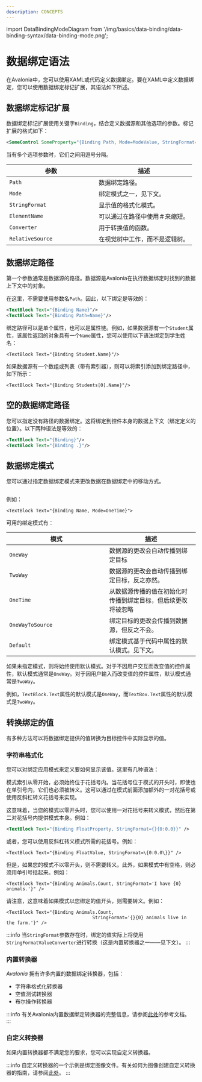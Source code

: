 ```yaml
---
description: CONCEPTS
---
```


import DataBindingModeDiagram from '/img/basics/data-binding/data-binding-syntax/data-binding-mode.png';

# 数据绑定语法

在Avalonia中，您可以使用XAML或代码定义数据绑定。要在XAML中定义数据绑定，您可以使用数据绑定标记扩展，其语法如下所述。

## 数据绑定标记扩展

数据绑定标记扩展使用关键字`Binding`，结合定义数据源和其他选项的参数。标记扩展的格式如下：

```xml
<SomeControl SomeProperty="{Binding Path, Mode=ModeValue, StringFormat=Pattern}" />
```

当有多个选项参数时，它们之间用逗号分隔。

<table><thead><tr><th width="222">参数</th><th>描述</th></tr></thead><tbody><tr><td><code>Path</code></td><td>数据绑定路径。</td></tr><tr><td><code>Mode</code></td><td>绑定模式之一，见下文。</td></tr><tr><td><code>StringFormat</code></td><td>显示值的格式化模式。</td></tr><tr><td><code>ElementName</code></td><td>可以通过在路径中使用＃来缩短。</td></tr><tr><td><code>Converter</code></td><td>用于转换值的函数。</td></tr><tr><td><code>RelativeSource</code></td><td>在视觉树中工作，而不是逻辑树。</td></tr></tbody></table>

## 数据绑定路径

第一个参数通常是数据源的路径。数据源是Avalonia在执行数据绑定时找到的数据上下文中的对象。

在这里，不需要使用参数名`Path`。因此，以下绑定是等效的：

```xml
<TextBlock Text="{Binding Name}"/>
<TextBlock Text="{Binding Path=Name}"/>
```

绑定路径可以是单个属性，也可以是属性链。例如，如果数据源有一个`Student`属性，该属性返回的对象具有一个`Name`属性，您可以使用以下语法绑定到学生姓名：

```markup
<TextBlock Text="{Binding Student.Name}"/>
```

如果数据源有一个数组或列表（带有索引器），则可以将索引添加到绑定路径中，如下所示：

```markup
<TextBlock Text="{Binding Students[0].Name}"/>
```

## 空的数据绑定路径

您可以指定没有路径的数据绑定。这将绑定到控件本身的数据上下文（绑定定义的位置）。以下两种语法是等效的：

```xml
<TextBlock Text="{Binding}"/>
<TextBlock Text="{Binding .}"/>
```

## 数据绑定模式

您可以通过指定数据绑定模式来更改数据在数据绑定中的移动方式。

<img src={DataBindingModeDiagram} alt=''/>

例如：

```markup
<TextBlock Text="{Binding Name, Mode=OneTime}">
```

可用的绑定模式有：

<table><thead><tr><th width="250">模式</th><th>描述</th></tr></thead><tbody><tr><td><code>OneWay</code></td><td>数据源的更改会自动传播到绑定目标</td></tr><tr><td><code>TwoWay</code></td><td>数据源的更改会自动传播到绑定目标，反之亦然。</td></tr><tr><td><code>OneTime</code></td><td>从数据源传播的值在初始化时传播到绑定目标，但后续更改将被忽略</td></tr><tr><td><code>OneWayToSource</code></td><td>绑定目标的更改会传播到数据源，但反之不会。</td></tr><tr><td><code>Default</code></td><td>绑定模式基于代码中属性的默认模式。见下文。</td></tr></tbody></table>

如果未指定模式，则将始终使用默认模式。对于不因用户交互而改变值的控件属性，默认模式通常是`OneWay`。对于因用户输入而改变值的控件属性，默认模式通常是`TwoWay`。

例如，`TextBlock.Text`属性的默认模式是`OneWay`，而`TextBox.Text`属性的默认模式是`TwoWay`。

## 转换绑定的值

有多种方法可以将数据绑定提供的值转换为目标控件中实际显示的值。

### 字符串格式化

您可以对绑定应用模式来定义要如何显示该值。这里有几种语法：

模式索引从零开始，必须始终位于花括号内。当花括号位于模式的开头时，即使也在单引号内，它们也必须被转义。这可以通过在模式前面添加额外的一对花括号或使用反斜杠转义花括号来实现。

这意味着，当您的模式以零开头时，您可以使用一对花括号来转义模式，然后在第二对花括号内提供模式本身。例如：

```xml
<TextBlock Text="{Binding FloatProperty, StringFormat={}{0:0.0}}" />
```

或者，您可以使用反斜杠转义模式所需的花括号。例如：

```markup
<TextBlock Text="{Binding FloatValue, StringFormat=\{0:0.0\}}" />
```

但是，如果您的模式不以零开头，则不需要转义。此外，如果模式中有空格，则必须用单引号括起来。例如：

```markup
<TextBlock Text="{Binding Animals.Count, StringFormat='I have {0} animals.'}" />
```

请注意，这意味着如果模式以您绑定的值开头，则需要转义。例如：

```markup
<TextBlock Text="{Binding Animals.Count, 
                                StringFormat='{}{0} animals live in the farm.'}" />
```

:::info
当`StringFormat`参数存在时，绑定的值实际上将使用`StringFormatValueConverter`进行转换（这是内置转换器之一——见下文）。
:::

### 内置转换器

_Avalonia_ 拥有许多内置的数据绑定转换器，包括：

* 字符串格式化转换器
* 空值测试转换器
* 布尔操作转换器

:::info
有关Avalonia内置数据绑定转换器的完整信息，请参阅[此处](../../../reference/built-in-data-binding-converters.md)的参考文档。
:::

### 自定义转换器

如果内置转换器都不满足您的要求，您可以实现自定义转换器。

:::info
自定义转换器的一个示例是绑定图像文件。有关如何为图像创建自定义转换器的指南，请参阅[此处](../../../guides/data-binding/how-to-bind-image-files.md)。
:::


